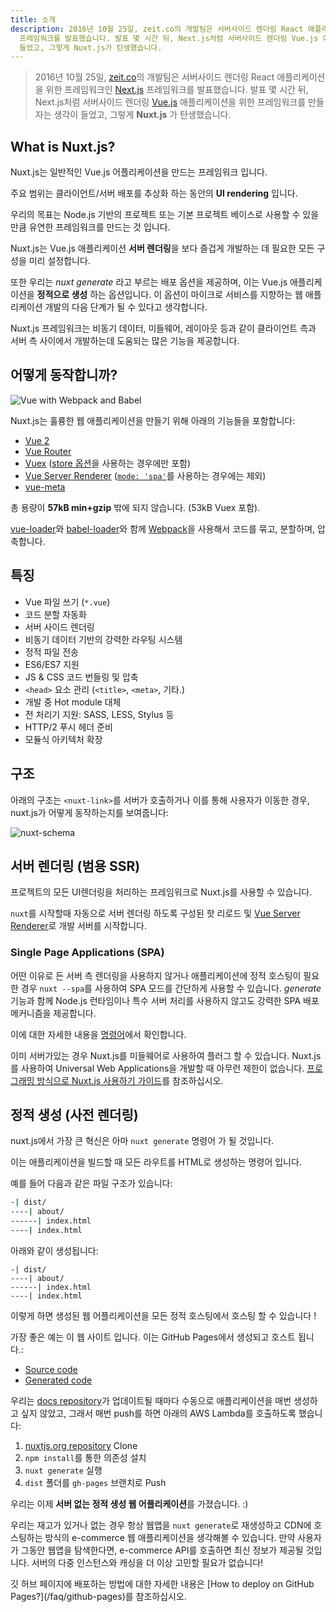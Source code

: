 ```yaml
---
title: 소개
description: 2016년 10월 25일, zeit.co의 개발팀은 서버사이드 렌더링 React 애플리케이션을 위한 프레임워크인 Next.js
  프레임워크를 발표했습니다. 발표 몇 시간 뒤, Next.js처럼 서버사이드 렌더링 Vue.js 애플리케이션을 위한 프레임워크를 만들자는 생각이
  들었고, 그렇게 Nuxt.js가 탄생했습니다.
---
```


> 2016년 10월 25일, [zeit.co](https://zeit.co/)의 개발팀은 서버사이드 렌더링 React 애플리케이션을 위한 프레임워크인 [Next.js](https://zeit.co/blog/next) 프레임워크를 발표했습니다. 발표 몇 시간 뒤, Next.js처럼 서버사이드 렌더링 [Vue.js](https://vuejs.org) 애플리케이션을 위한 프레임워크를 만들자는 생각이 들었고, 그렇게 **Nuxt.js** 가 탄생했습니다.

## What is Nuxt.js?

Nuxt.js는 일반적인 Vue.js 어플리케이션을 만드는 프레임워크 입니다.

주요 범위는 클라이언트/서버 배포를 추상화 하는 동안의 **UI rendering** 입니다.


우리의 목표는 Node.js 기반의 프로젝트 또는 기본 프로젝트 베이스로 사용할 수 있을 만큼 유연한 프레임워크를 만드는 것 입니다.

Nuxt.js는 Vue.js 애플리케이션 **서버 렌더링**을 보다 즐겁게 개발하는 데 필요한 모든 구성을 미리 설정합니다.

또한 우리는 *nuxt generate* 라고 부르는 배포 옵션을 제공하며, 이는 Vue.js 애플리케이션을 **정적으로 생성** 하는 옵션입니다.
이 옵션이 마이크로 서비스를 지향하는 웹 애플리케이션 개발의 다음 단계가 될 수 있다고 생각합니다.

Nuxt.js 프레임워크는 비동기 데이터, 미들웨어, 레이아웃 등과 같이 클라이언트 측과 서버 측 사이에서 개발하는데 도움되는 많은 기능을 제공합니다.

## 어떻게 동작합니까?

![Vue with Webpack and Babel](https://i.imgur.com/avEUftE.png)

Nuxt.js는 훌륭한 웹 애플리케이션을 만들기 위해 아래의 기능들을 포함합니다:

- [Vue 2](https://vuejs.org/)
- [Vue Router](https://router.vuejs.org/en/)
- [Vuex](https://vuex.vuejs.org/en/) ([store 옵션](/guide/vuex-store)을 사용하는 경우에만 포함)
- [Vue Server Renderer](https://ssr.vuejs.org/en/) ([`mode: 'spa'`](/api/configuration-mode)를 사용하는 경우에는 제외)
- [vue-meta](https://github.com/declandewet/vue-meta)

총 용량이 **57kB min+gzip** 밖에 되지 않습니다. (53kB  Vuex 포함).

[vue-loader](https://github.com/vuejs/vue-loader)와 [babel-loader](https://github.com/babel/babel-loader)와 함께 [Webpack](https://github.com/webpack/webpack)을 사용해서 코드를 묶고, 분할하며, 압축합니다.

## 특징

- Vue 파일 쓰기 (`*.vue`)
- 코드 분할 자동화
- 서버 사이드 렌더링
- 비동기 데이터 기반의 강력한 라우팅 시스템
- 정적 파일 전송
- ES6/ES7 지원
- JS & CSS 코드 번들링 및 압축
- `<head>` 요소 관리 (`<title>`, `<meta>`, 기타.)
- 개발 중 Hot module 대체
- 전 처리기 지원: SASS, LESS, Stylus 등
- HTTP/2 푸시 헤더 준비
- 모듈식 아키텍처 확장

## 구조

아래의 구조는 `<nuxt-link>`를 서버가 호출하거나 이를 통해 사용자가 이동한 경우, nuxt.js가 어떻게 동작하는지를 보여줍니다:

![nuxt-schema](/nuxt-schema.png)

## 서버 렌더링 (범용 SSR)

프로젝트의 모든 UI렌더링을 처리하는 프레임워크로 Nuxt.js를 사용할 수 있습니다.

`nuxt`를 시작할때 자동으로 서버 렌더링 하도록 구성된 핫 리로드 및 [Vue Server Renderer](https://ssr.vuejs.org/en/)로 개발 서버를 시작합니다.

### Single Page Applications (SPA)

어떤 이유로 든 서버 측 렌더링을 사용하지 않거나 애플리케이션에 정적 호스팅이 필요한 경우 `nuxt --spa`를 사용하여 SPA 모드를 간단하게 사용할 수 있습니다. *generate* 기능과 함께 Node.js 런타임이나 특수 서버 처리를 사용하지 않고도 강력한 SPA 배포 메커니즘을 제공합니다.

이에 대한 자세한 내용을 [명령어](/guide/commands)에서 확인합니다.

이미 서버가있는 경우 Nuxt.js를 미들웨어로 사용하여 플러그 할 수 있습니다. Nuxt.js를 사용하여 Universal Web Applications을 개발할 때 아무런 제한이 없습니다. [프로그래밍 방식으로 Nuxt.js 사용하기 가이드](/api/nuxt)를 참조하십시오.

## 정적 생성 (사전 렌더링)

nuxt.js에서 가장 큰 혁신은 아마 `nuxt generate` 명령어 가 될 것입니다.

이는 애플리케이션을 빌드할 때 모든 라우트를 HTML로 생성하는 명령어 입니다.

예를 들어 다음과 같은 파일 구조가 있습니다:

```bash
-| dist/
----| about/
------| index.html
----| index.html
```

아래와 같이 생성됩니다:

```
-| dist/
----| about/
------| index.html
----| index.html
```

이렇게 하면 생성된 웹 어플리케이션을 모든 정적 호스팅에서 호스팅 할 수 있습니다 !

가장 좋은 예는 이 웹 사이트 입니다. 이는 GitHub Pages에서 생성되고 호스트 됩니다.:

- [Source code](https://github.com/nuxt/nuxtjs.org)
- [Generated code](https://github.com/nuxt/nuxtjs.org/tree/gh-pages)

우리는 [docs repository](https://github.com/nuxt/docs)가 업데이트될 때마다 수동으로 애플리케이션을 매번 생성하고 싶지 않았고, 그래서 매번 push를 하면 아래의 AWS Lambda를 호출하도록 했습니다:

1. [nuxtjs.org repository](https://github.com/nuxt/nuxtjs.org) Clone
2. `npm install`를 통한 의존성 설치
3. `nuxt generate` 실행
4. `dist` 폴더를 `gh-pages` 브랜치로 Push

우리는 이제 **서버 없는 정적 생성  웹 어플리케이션**를 가졌습니다. :)

우리는 재고가 있거나 없는 경우 항상 웹앱을 `nuxt generate`로 재생성하고 CDN에 호스팅하는 방식의 e-commerce 웹 애플리케이션을 생각해볼 수 있습니다. 만약 사용자가 그동안 웹앱을 탐색한다면, e-commerce API를 호출하면 최신 정보가 제공될 것입니다. 서버의 다중 인스턴스와 캐싱을 더 이상 고민할 필요가 없습니다!

<div class="Alert">깃 허브 페이지에 배포하는 방법에 대한 자세한 내용은 [How to deploy on GitHub Pages?](/faq/github-pages)를 참조하십시오.</div>
